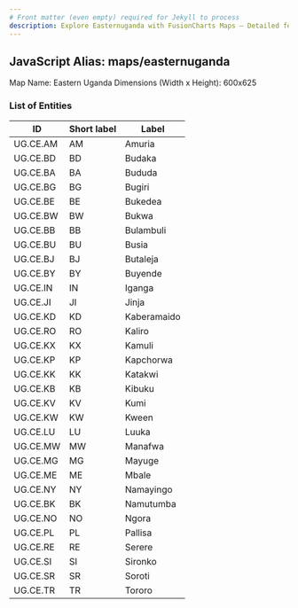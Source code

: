 ```yaml
---
# Front matter (even empty) required for Jekyll to process
description: Explore Easternuganda with FusionCharts Maps – Detailed features for seamless integration. Try now & enhance your data visualization today! 
---
```


## JavaScript Alias: maps/easternuganda

Map Name: Eastern Uganda
Dimensions (Width x Height): 600x625

### List of Entities

| ID       | Short label | Label       |
| -------- | ----------- | ----------- |
| UG.CE.AM | AM          | Amuria      |
| UG.CE.BD | BD          | Budaka      |
| UG.CE.BA | BA          | Bududa      |
| UG.CE.BG | BG          | Bugiri      |
| UG.CE.BE | BE          | Bukedea     |
| UG.CE.BW | BW          | Bukwa       |
| UG.CE.BB | BB          | Bulambuli   |
| UG.CE.BU | BU          | Busia       |
| UG.CE.BJ | BJ          | Butaleja    |
| UG.CE.BY | BY          | Buyende     |
| UG.CE.IN | IN          | Iganga      |
| UG.CE.JI | JI          | Jinja       |
| UG.CE.KD | KD          | Kaberamaido |
| UG.CE.RO | RO          | Kaliro      |
| UG.CE.KX | KX          | Kamuli      |
| UG.CE.KP | KP          | Kapchorwa   |
| UG.CE.KK | KK          | Katakwi     |
| UG.CE.KB | KB          | Kibuku      |
| UG.CE.KV | KV          | Kumi        |
| UG.CE.KW | KW          | Kween       |
| UG.CE.LU | LU          | Luuka       |
| UG.CE.MW | MW          | Manafwa     |
| UG.CE.MG | MG          | Mayuge      |
| UG.CE.ME | ME          | Mbale       |
| UG.CE.NY | NY          | Namayingo   |
| UG.CE.BK | BK          | Namutumba   |
| UG.CE.NO | NO          | Ngora       |
| UG.CE.PL | PL          | Pallisa     |
| UG.CE.RE | RE          | Serere      |
| UG.CE.SI | SI          | Sironko     |
| UG.CE.SR | SR          | Soroti      |
| UG.CE.TR | TR          | Tororo      |
